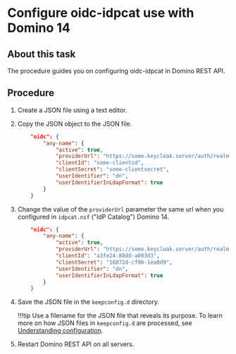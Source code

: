 # Configure oidc-idpcat use with Domino 14

## About this task

The procedure guides you on configuring oidc-idpcat in Domino REST API. 

## Procedure

1.	Create a JSON file using a text editor.
2.	Copy the JSON object to the JSON file.

    ``` json
        "oidc": {
            "any-name": {
                "active": true,
                "providerUrl": "https://some.keycloak.server/auth/realms/some-realm",
                "clientId": "some-clientid",
                "clientSecret": "some-clientsecret",
                "userIdentifier": "dn",
                "userIdentifierInLdapFormat": true
            }
        }
    ```

3.	Change the value of the `providerUrl` parameter the same url when you configured  in `idpcat.nsf` ("IdP Catalog") Domino 14.

    ``` json
        "oidc": {
            "any-name": {
                "active": true,
                "providerUrl": "https://some.keycloak.server/auth/realms/some-realm",
                "clientId": "a3fe24-88dd-a003d3",
                "clientSecret": "16072d-cf96-1ea8d9",
                "userIdentifier": "dn",
                "userIdentifierInLdapFormat": true
            }
        }
    ```


4.	Save the JSON file in the `keepconfig.d` directory.

    !!!tip
        Use a filename for the JSON file that reveals its purpose. To learn more on how JSON files in `keepconfig.d` are processed, see [Understanding configuration](../production/configparam.md#understanding-configuration).

5.	Restart Domino REST API on all servers.